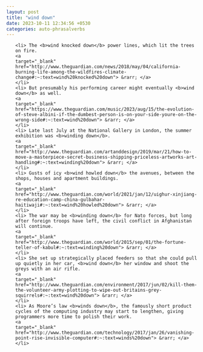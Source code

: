 ```yaml
---
layout: post
title: "wind down"
date: 2023-10-11 12:34:56 +0530
categories: auto-phrasalverbs
---
```

<ol>

    <li> The <b>wind knocked down</b> power lines, which lit the trees on fire.
    <a 
    target="_blank" 
    href="http://www.theguardian.com/news/2018/may/04/california-burning-life-among-the-wildfires-climate-change#:~:text=wind%20knocked%20down"> &rarr; </a>
    </li>
    <li> But presumably his performing career might eventually <b>wind down</b> as well.
    <a 
    target="_blank" 
    href="https://www.theguardian.com/music/2023/aug/15/the-evolution-of-steve-albini-if-the-dumbest-person-is-on-your-side-youre-on-the-wrong-side#:~:text=wind%20down"> &rarr; </a>
    </li>
    <li> Late last July at the National Gallery in London, the summer exhibition was <b>winding down</b>.
    <a 
    target="_blank" 
    href="http://www.theguardian.com/artanddesign/2019/mar/21/how-to-move-a-masterpiece-secret-business-shipping-priceless-artworks-art-handling#:~:text=winding%20down"> &rarr; </a>
    </li>
    <li> Gusts of icy <b>wind howled down</b> the avenues, between the shops, houses and apartment buildings.
    <a 
    target="_blank" 
    href="http://www.theguardian.com/world/2021/jan/12/uighur-xinjiang-re-education-camp-china-gulbahar-haitiwaji#:~:text=wind%20howled%20down"> &rarr; </a>
    </li>
    <li> The war may be <b>winding down</b> for Nato forces, but long after foreign troops have left, the civil conflict in Afghanistan will continue.
    <a 
    target="_blank" 
    href="http://www.theguardian.com/world/2015/sep/01/the-fortune-teller-of-kabul#:~:text=winding%20down"> &rarr; </a>
    </li>
    <li> She set up strategically placed feeders so that she could pull up quietly in her car, <b>wind down</b> her window and shoot the greys with an air rifle.
    <a 
    target="_blank" 
    href="http://www.theguardian.com/environment/2017/jun/02/kill-them-the-volunteer-army-plotting-to-wipe-out-britains-grey-squirrels#:~:text=wind%20down"> &rarr; </a>
    </li>
    <li> As Moore’s law <b>winds down</b>, the famously short product cycles of the computing industry may start to lengthen, giving programmers more time to polish their work.
    <a 
    target="_blank" 
    href="http://www.theguardian.com/technology/2017/jan/26/vanishing-point-rise-invisible-computer#:~:text=winds%20down"> &rarr; </a>
    </li>